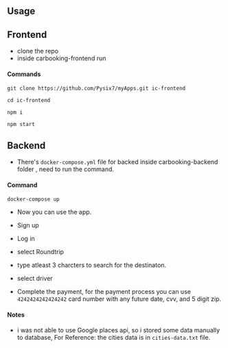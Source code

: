 ## Usage

## Frontend
- clone the repo 
- inside carbooking-frontend run 

#### Commands  
    git clone https://github.com/Pysix7/myApps.git ic-frontend
    
    cd ic-frontend
    
    npm i
    
    npm start

## Backend 
- There's `docker-compose.yml` file for backed inside carbooking-backend folder , need to run the command.

#### Command

    docker-compose up

- Now you can use the app.

- Sign up

- Log in

- select Roundtrip

- type atleast 3 charcters to search for the destinaton.

- select driver

- Complete the payment, for the payment process you can use `4242424242424242` card number with any future date, cvv, and 5 digit zip.

#### Notes

- i was not able to use Google places api, so i stored some data manually to database, For Reference: the cities data is in `cities-data.txt` file.
